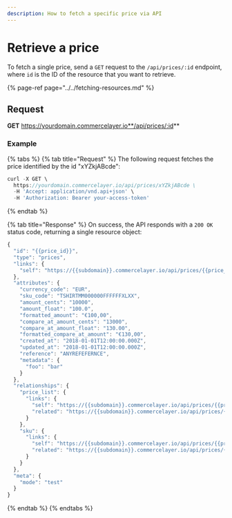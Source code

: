 ```yaml
---
description: How to fetch a specific price via API
---
```


# Retrieve a price

To fetch a single price, send a `GET` request to the `/api/prices/:id` endpoint, where `id` is the ID of the resource that you want to retrieve.

{% page-ref page="../../fetching-resources.md" %}

## Request

**GET** https://yourdomain.commercelayer.io**/api/prices/:id**

### **Example**

{% tabs %}
{% tab title="Request" %}
The following request fetches the price identified by the id "xYZkjABcde":

```javascript
curl -X GET \
  https://yourdomain.commercelayer.io/api/prices/xYZkjABcde \
  -H 'Accept: application/vnd.api+json' \
  -H 'Authorization: Bearer your-access-token'
```
{% endtab %}

{% tab title="Response" %}
On success, the API responds with a `200 OK` status code, returning a single resource object:

```javascript
{
  "id": "{{price_id}}",
  "type": "prices",
  "links": {
    "self": "https://{{subdomain}}.commercelayer.io/api/prices/{{price_id}}"
  },
  "attributes": {
    "currency_code": "EUR",
    "sku_code": "TSHIRTMM000000FFFFFFXLXX",
    "amount_cents": "10000",
    "amount_float": "100.0",
    "formatted_amount": "€100,00",
    "compare_at_amount_cents": "13000",
    "compare_at_amount_float": "130.00",
    "formatted_compare_at_amount": "€130,00",
    "created_at": "2018-01-01T12:00:00.000Z",
    "updated_at": "2018-01-01T12:00:00.000Z",
    "reference": "ANYREFEFERNCE",
    "metadata": {
      "foo": "bar"
    }
  },
  "relationships": {
    "price_list": {
      "links": {
        "self": "https://{{subdomain}}.commercelayer.io/api/prices/{{price_id}}/relationships/price_list",
        "related": "https://{{subdomain}}.commercelayer.io/api/prices/{{price_id}}/price_list"
      }
    },
    "sku": {
      "links": {
        "self": "https://{{subdomain}}.commercelayer.io/api/prices/{{price_id}}/relationships/sku",
        "related": "https://{{subdomain}}.commercelayer.io/api/prices/{{price_id}}/sku"
      }
    }
  },
  "meta": {
    "mode": "test"
  }
}
```
{% endtab %}
{% endtabs %}

